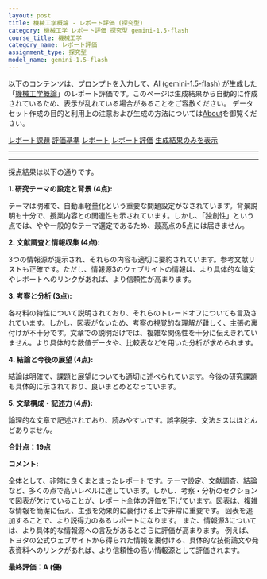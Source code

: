```yaml
---
layout: post
title: 機械工学概論 - レポート評価 (探究型)
category: 機械工学 レポート評価 探究型 gemini-1.5-flash
course_title: 機械工学
category_name: レポート評価
assignment_type: 探究型
model_name: gemini-1.5-flash
---
```


以下のコンテンツは、[プロンプト](http://127.0.0.1:8000/generated/機械工学/gemini-1.5-flash/prompt_レポート評価-探究型.md)を入力して、AI ([gemini-1.5-flash](contents/gemini-1.5-flash)) が生成した「[機械工学概論](/contents/機械工学/)」のレポート評価です。このページは生成結果から自動的に作成されているため、表示が乱れている場合があることをご容赦ください。
データセット作成の目的と利用上の注意および生成の方法については[About](/About)を御覧ください。

[レポート課題](../レポート課題-探究型)
[評価基準](../評価基準-探究型)
[レポート](../レポート-探究型)
[レポート評価](../レポート評価-探究型)
[生成結果のみを表示](http://127.0.0.1:8000/generated/機械工学/gemini-1.5-flash/レポート評価-探究型.md)
  

***
***
  
採点結果は以下の通りです。

**1. 研究テーマの設定と背景 (4点):**

テーマは明確で、自動車軽量化という重要な問題設定がなされています。背景説明も十分で、授業内容との関連性も示されています。しかし、「独創性」という点では、やや一般的なテーマ選定であるため、最高点の5点には届きません。


**2. 文献調査と情報収集 (4点):**

3つの情報源が提示され、それらの内容も適切に要約されています。参考文献リストも正確です。ただし、情報源3のウェブサイトの情報は、より具体的な論文やレポートへのリンクがあれば、より信頼性が高まります。


**3. 考察と分析 (3点):**

各材料の特性について説明されており、それらのトレードオフについても言及されています。しかし、図表がないため、考察の視覚的な理解が難しく、主張の裏付けが不十分です。文章での説明だけでは、複雑な関係性を十分に伝えきれていません。より具体的な数値データや、比較表などを用いた分析が求められます。


**4. 結論と今後の展望 (4点):**

結論は明確で、課題と展望についても適切に述べられています。今後の研究課題も具体的に示されており、良いまとめとなっています。


**5. 文章構成・記述力 (4点):**

論理的な文章で記述されており、読みやすいです。誤字脱字、文法ミスはほとんどありません。


**合計点：19点**

**コメント:**

全体として、非常に良くまとまったレポートです。テーマ設定、文献調査、結論など、多くの点で高いレベルに達しています。しかし、考察・分析のセクションで図表が欠けていることが、レポート全体の評価を下げています。図表は、複雑な情報を簡潔に伝え、主張を効果的に裏付ける上で非常に重要です。  図表を追加することで、より説得力のあるレポートになります。  また、情報源3については、より具体的な情報源への言及があるとさらに評価が高まります。  例えば、トヨタの公式ウェブサイトから得られた情報を裏付ける、具体的な技術論文や発表資料へのリンクがあれば、より信頼性の高い情報源として評価されます。


**最終評価：A (優)**
